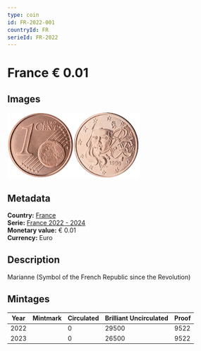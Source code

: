 ```yaml
---
type: coin
id: FR-2022-001
countryId: FR
serieId: FR-2022
---
```


# France € 0.01

## Images

<img src="../../../Images/common-2007-001.webp" height="150" alt="Front image"><img src="Images/france-2022-001.webp" height="150" alt="Back image">

## Metadata

**Country:** [France](../index.md)\
**Serie:** [France 2022 - 2024](index.md)\
**Monetary value:** € 0.01\
**Currency:** Euro

## Description

Marianne (Symbol of the French Republic since the Revolution)

## Mintages

| Year | Mintmark | Circulated | Brilliant Uncirculated | Proof |
| ---- | -------- | ---------- | ---------------------- | ----- |
| 2022 |          | 0          | 29500                  | 9522  |
| 2023 |          | 0          | 26500                  | 9522  |
